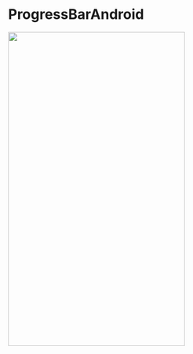 # ProgressBarAndroid
<img src="https://drive.google.com/uc?export=download&id=1fMfTsfHVCpsGATqX5HCkdDPSse8nqVIK" width="360" height="640"><br/>
